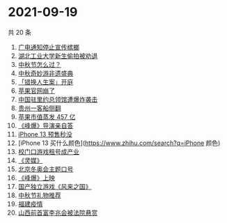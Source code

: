 # 2021-09-19

共 20 条

<!-- BEGIN -->
<!-- 最后更新时间 Sun Sep 19 2021 20:36:20 GMT+0800 (China Standard Time) -->

1. [广电通知停止宣传槟榔](https://www.zhihu.com/search?q=槟榔)
1. [湖北工业大学新生偷拍被劝退](https://www.zhihu.com/search?q=湖北工业大学)
1. [中秋节怎么过？](https://www.zhihu.com/search?q=中秋节怎么过)
1. [中秋奇妙游非遗盛典](https://www.zhihu.com/search?q=中秋奇妙游)
1. [「错换人生案」开庭](https://www.zhihu.com/search?q=错换人生案)
1. [苹果官网崩了](https://www.zhihu.com/search?q=苹果官网)
1. [中国驻里约总领馆遭爆炸袭击](https://www.zhihu.com/search?q=里约总领馆)
1. [贵州一客船侧翻](https://www.zhihu.com/search?q=贵州客船侧翻)
1. [苹果市值蒸发 457 亿](https://www.zhihu.com/search?q=苹果市值)
1. [《峰爆》导演亲自答](https://www.zhihu.com/search?q=峰爆)
1. [iPhone 13 预售秒没](https://www.zhihu.com/search?q=iPhone13)
1. [iPhone 13 买什么颜色](https://www.zhihu.com/search?q=iPhone 颜色)
1. [校门口游戏租号成产业](https://www.zhihu.com/search?q=租号)
1. [《灵媒》](https://www.zhihu.com/search?q=灵媒)
1. [北京冬奥会主题口号](https://www.zhihu.com/search?q=北京冬奥会)
1. [《峰爆》上映](https://www.zhihu.com/search?q=峰爆)
1. [国产独立游戏《风来之国》](https://www.zhihu.com/search?q=风来之国)
1. [中秋节礼物推荐](https://www.zhihu.com/search?q=中秋节礼物)
1. [福建疫情](https://www.zhihu.com/search?q=福建疫情)
1. [山西前首富李兆会被法院悬赏](https://www.zhihu.com/search?q=李兆会)

<!-- END -->
